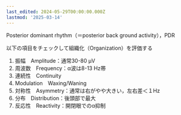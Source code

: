 ```yaml
---
last_edited: 2024-05-29T00:00:00.000Z
lastmod: '2025-03-14'
---
```





Posterior dominant rhythm（＝posterior back ground activity），PDR

以下の項目をチェックして組織化（Organization）を評価する

1. 振幅　Amplitude：通常30-80 μV
2. 周波数　Frequency：α波は8-13 Hz帯
3. 連続性　Continuity
4. Modulation　Waxing/Waning
5. 対称性　Asymmetry：通常は右がやや大きい，左右差＜１Hz
6. 分布　Distribution：後頭部で最大
7. 反応性　Reactivity：開閉眼でのα抑制
